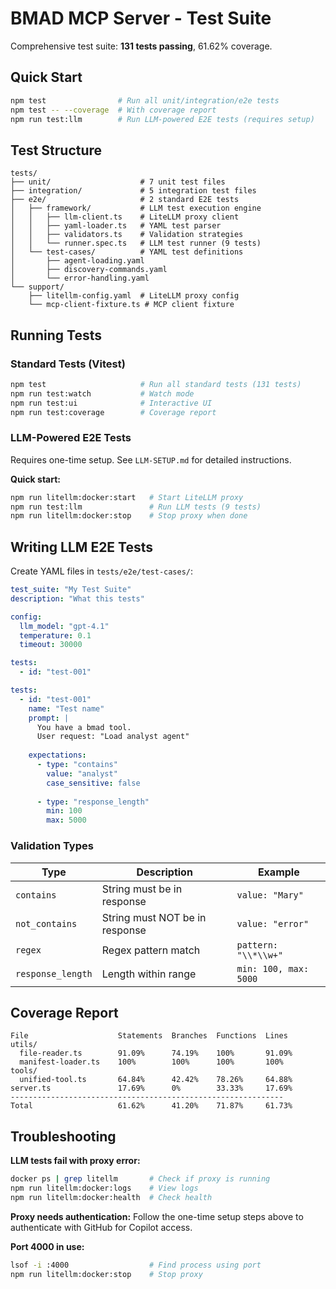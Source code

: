 # BMAD MCP Server - Test Suite

Comprehensive test suite: **131 tests passing**, 61.62% coverage.

## Quick Start

```bash
npm test                # Run all unit/integration/e2e tests
npm test -- --coverage  # With coverage report
npm run test:llm        # Run LLM-powered E2E tests (requires setup)
```

## Test Structure

```
tests/
├── unit/                    # 7 unit test files
├── integration/             # 5 integration test files
├── e2e/                     # 2 standard E2E tests
│   ├── framework/           # LLM test execution engine
│   │   ├── llm-client.ts    # LiteLLM proxy client
│   │   ├── yaml-loader.ts   # YAML test parser
│   │   ├── validators.ts    # Validation strategies
│   │   └── runner.spec.ts   # LLM test runner (9 tests)
│   └── test-cases/          # YAML test definitions
│       ├── agent-loading.yaml
│       ├── discovery-commands.yaml
│       └── error-handling.yaml
└── support/
    ├── litellm-config.yaml  # LiteLLM proxy config
    └── mcp-client-fixture.ts # MCP client fixture
```

## Running Tests

### Standard Tests (Vitest)

```bash
npm test                     # Run all standard tests (131 tests)
npm run test:watch           # Watch mode
npm run test:ui              # Interactive UI
npm run test:coverage        # Coverage report
```

### LLM-Powered E2E Tests

Requires one-time setup. See `LLM-SETUP.md` for detailed instructions.

**Quick start:**

```bash
npm run litellm:docker:start   # Start LiteLLM proxy
npm run test:llm               # Run LLM tests (9 tests)
npm run litellm:docker:stop    # Stop proxy when done
```

## Writing LLM E2E Tests

Create YAML files in `tests/e2e/test-cases/`:

```yaml
test_suite: "My Test Suite"
description: "What this tests"

config:
  llm_model: "gpt-4.1"
  temperature: 0.1
  timeout: 30000

tests:
  - id: "test-001"

tests:
  - id: "test-001"
    name: "Test name"
    prompt: |
      You have a bmad tool.
      User request: "Load analyst agent"
    
    expectations:
      - type: "contains"
        value: "analyst"
        case_sensitive: false
      
      - type: "response_length"
        min: 100
        max: 5000
```

### Validation Types

| Type | Description | Example |
|------|-------------|---------|
| `contains` | String must be in response | `value: "Mary"` |
| `not_contains` | String must NOT be in response | `value: "error"` |
| `regex` | Regex pattern match | `pattern: "\\*\\w+"` |
| `response_length` | Length within range | `min: 100, max: 5000` |

## Coverage Report

```
File                    Statements  Branches  Functions  Lines
utils/
  file-reader.ts        91.09%      74.19%    100%       91.09%
  manifest-loader.ts    100%        100%      100%       100%
tools/
  unified-tool.ts       64.84%      42.42%    78.26%     64.88%
server.ts               17.69%      0%        33.33%     17.69%
-------------------------------------------------------------
Total                   61.62%      41.20%    71.87%     61.73%
```

## Troubleshooting

**LLM tests fail with proxy error:**
```bash
docker ps | grep litellm       # Check if proxy is running
npm run litellm:docker:logs    # View logs
npm run litellm:docker:health  # Check health
```

**Proxy needs authentication:**
Follow the one-time setup steps above to authenticate with GitHub for Copilot access.

**Port 4000 in use:**
```bash
lsof -i :4000                  # Find process using port
npm run litellm:docker:stop    # Stop proxy
```

